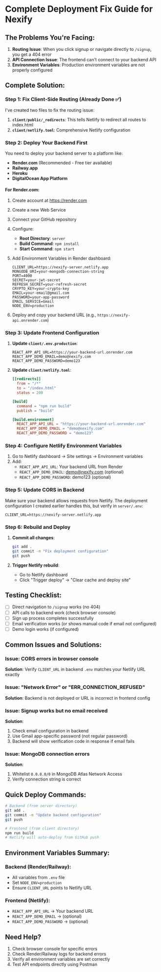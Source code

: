 # Complete Deployment Fix Guide for Nexify

## The Problems You're Facing:

1. **Routing Issue**: When you click signup or navigate directly to `/signup`, you get a 404 error
2. **API Connection Issue**: The frontend can't connect to your backend API
3. **Environment Variables**: Production environment variables are not properly configured

## Complete Solution:

### Step 1: Fix Client-Side Routing (Already Done ✅)

I've created two files to fix the routing issue:

1. **`client/public/_redirects`**: This tells Netlify to redirect all routes to index.html
2. **`client/netlify.toml`**: Comprehensive Netlify configuration

### Step 2: Deploy Your Backend First

You need to deploy your backend server to a platform like:
- **Render.com** (Recommended - Free tier available)
- **Railway.app**
- **Heroku**
- **DigitalOcean App Platform**

#### For Render.com:

1. Create account at https://render.com
2. Create a new Web Service
3. Connect your GitHub repository
4. Configure:
   - **Root Directory**: `server`
   - **Build Command**: `npm install`
   - **Start Command**: `npm start`
   
5. Add Environment Variables in Render dashboard:
   ```
   CLIENT_URL=https://nexify-server.netlify.app
   MONGODB_URI=your-mongodb-connection-string
   PORT=4000
   SECRET=your-jwt-secret
   REFRESH_SECRET=your-refresh-secret
   CRYPTO_KEY=your-crypto-key
   EMAIL=your-email@gmail.com
   PASSWORD=your-app-password
   EMAIL_SERVICE=Gmail
   NODE_ENV=production
   ```

6. Deploy and copy your backend URL (e.g., `https://nexify-api.onrender.com`)

### Step 3: Update Frontend Configuration

1. **Update `client/.env.production`**:
   ```env
   REACT_APP_API_URL=https://your-backend-url.onrender.com
   REACT_APP_DEMO_EMAIL=demo@nexify.com
   REACT_APP_DEMO_PASSWORD=demo123
   ```

2. **Update `client/netlify.toml`**:
   ```toml
   [[redirects]]
     from = "/*"
     to = "/index.html"
     status = 200

   [build]
     command = "npm run build"
     publish = "build"

   [build.environment]
     REACT_APP_API_URL = "https://your-backend-url.onrender.com"
     REACT_APP_DEMO_EMAIL = "demo@nexify.com"
     REACT_APP_DEMO_PASSWORD = "demo123"
   ```

### Step 4: Configure Netlify Environment Variables

1. Go to Netlify dashboard → Site settings → Environment variables
2. Add:
   - `REACT_APP_API_URL`: Your backend URL from Render
   - `REACT_APP_DEMO_EMAIL`: demo@nexify.com (optional)
   - `REACT_APP_DEMO_PASSWORD`: demo123 (optional)

### Step 5: Update CORS in Backend

Make sure your backend allows requests from Netlify. The deployment configuration I created earlier handles this, but verify in `server/.env`:

```env
CLIENT_URL=https://nexify-server.netlify.app
```

### Step 6: Rebuild and Deploy

1. **Commit all changes**:
   ```bash
   git add .
   git commit -m "Fix deployment configuration"
   git push
   ```

2. **Trigger Netlify rebuild**:
   - Go to Netlify dashboard
   - Click "Trigger deploy" → "Clear cache and deploy site"

## Testing Checklist:

- [ ] Direct navigation to `/signup` works (no 404)
- [ ] API calls to backend work (check browser console)
- [ ] Sign up process completes successfully
- [ ] Email verification works (or shows manual code if email not configured)
- [ ] Demo login works (if configured)

## Common Issues and Solutions:

### Issue: CORS errors in browser console
**Solution**: Verify `CLIENT_URL` in backend `.env` matches your Netlify URL exactly

### Issue: "Network Error" or "ERR_CONNECTION_REFUSED"
**Solution**: Backend is not deployed or URL is incorrect in frontend config

### Issue: Signup works but no email received
**Solution**: 
1. Check email configuration in backend
2. Use Gmail app-specific password (not regular password)
3. Backend will show verification code in response if email fails

### Issue: MongoDB connection errors
**Solution**: 
1. Whitelist `0.0.0.0/0` in MongoDB Atlas Network Access
2. Verify connection string is correct

## Quick Deploy Commands:

```bash
# Backend (from server directory)
git add .
git commit -m "Update backend configuration"
git push

# Frontend (from client directory)
npm run build
# Netlify will auto-deploy from GitHub push
```

## Environment Variables Summary:

### Backend (Render/Railway):
- All variables from `.env` file
- Set `NODE_ENV=production`
- Ensure `CLIENT_URL` points to Netlify URL

### Frontend (Netlify):
- `REACT_APP_API_URL` → Your backend URL
- `REACT_APP_DEMO_EMAIL` → (optional)
- `REACT_APP_DEMO_PASSWORD` → (optional)

## Need Help?

1. Check browser console for specific errors
2. Check Render/Railway logs for backend errors
3. Verify all environment variables are set correctly
4. Test API endpoints directly using Postman